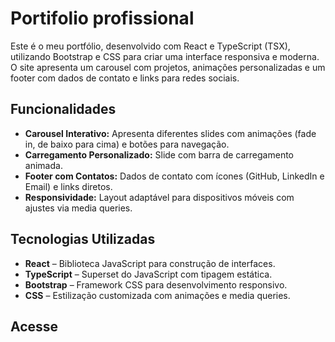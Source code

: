 # Portifolio profissional

Este é o meu portfólio, desenvolvido com React e TypeScript (TSX), utilizando Bootstrap e CSS para criar uma interface responsiva e moderna. O site apresenta um carousel com projetos, animações personalizadas e um footer com dados de contato e links para redes sociais.

## Funcionalidades

- **Carousel Interativo:** Apresenta diferentes slides com animações (fade in, de baixo para cima) e botões para navegação.
- **Carregamento Personalizado:** Slide com barra de carregamento animada.
- **Footer com Contatos:** Dados de contato com ícones (GitHub, LinkedIn e Email) e links diretos.
- **Responsividade:** Layout adaptável para dispositivos móveis com ajustes via media queries.

## Tecnologias Utilizadas

- **React** – Biblioteca JavaScript para construção de interfaces.
- **TypeScript** – Superset do JavaScript com tipagem estática.
- **Bootstrap** – Framework CSS para desenvolvimento responsivo.
- **CSS** – Estilização customizada com animações e media queries.

## Acesse 
